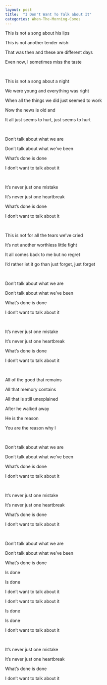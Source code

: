 ```yaml
---
layout: post
title:  "I Don't Want To Talk about It"
categories: When-The-Morning-Comes
---
```

This is not a song about his lips

This is not another tender wish

That was then and these are different days

Even now, I sometimes miss the taste

<br />

This is not a song about a night

We were young and everything was right

When all the things we did just seemed to work

Now the news is old and

It all just seems to hurt, just seems to hurt

<br />

Don’t talk about what we are

Don’t talk about what we’ve been

What’s done is done

I don’t want to talk about it

<br />

It’s never just one mistake

It’s never just one heartbreak

What’s done is done

I don’t want to talk about it

<br />

This is not for all the tears we’ve cried

It’s not another worthless little fight

It all comes back to me but no regret

I’d rather let it go than just forget, just forget

<br />

Don’t talk about what we are

Don’t talk about what we’ve been

What’s done is done

I don’t want to talk about it

<br />

It’s never just one mistake

It’s never just one heartbreak

What’s done is done

I don’t want to talk about it

<br />

All of the good that remains

All that memory contains

All that is still unexplained

After he walked away

He is the reason

You are the reason why I

<br />

Don’t talk about what we are

Don’t talk about what we’ve been

What’s done is done

I don’t want to talk about it

<br />

It’s never just one mistake

It’s never just one heartbreak

What’s done is done

I don’t want to talk about it

<br />

Don’t talk about what we are

Don’t talk about what we’ve been

What’s done is done

Is done

Is done

I don’t want to talk about it

I don’t want to talk about it

Is done

Is done

I don’t want to talk about it

<br />

It’s never just one mistake

It’s never just one heartbreak

What’s done is done

I don’t want to talk about it
